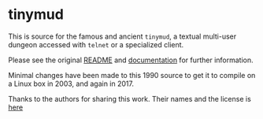 # tinymud

This is source for the famous and ancient `tinymud`, a
textual multi-user dungeon accessed with `telnet` or a
specialized client.

Please see the original [README](./README) and
[documentation](./docs/) for further information.

Minimal changes have been made to this 1990 source to get it
to compile on a Linux box in 2003, and again in 2017.

Thanks to the authors for sharing this work. Their names and
the license is [here](./copyright.h)
